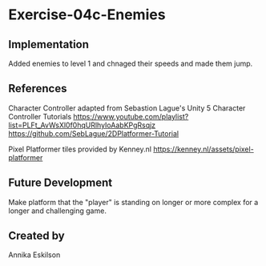 # Exercise-04c-Enemies

## Implementation
Added enemies to level 1 and chnaged their speeds and made them jump. 
## References

Character Controller adapted from Sebastion Lague's Unity 5 Character Controller Tutorials
https://www.youtube.com/playlist?list=PLFt_AvWsXl0f0hqURlhyIoAabKPgRsqjz
https://github.com/SebLague/2DPlatformer-Tutorial

Pixel Platformer tiles provided by Kenney.nl
https://kenney.nl/assets/pixel-platformer

## Future Development
Make platform that the "player" is standing on longer or more complex for a longer and challenging game.  
## Created by
Annika Eskilson
